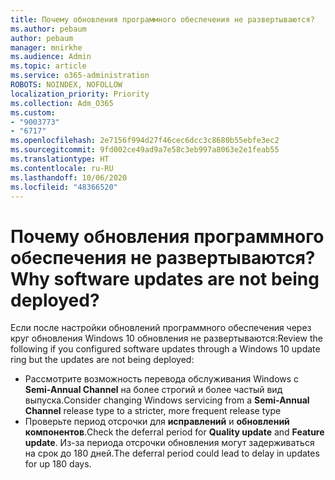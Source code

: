 ```yaml
---
title: Почему обновления программного обеспечения не развертываются?
ms.author: pebaum
author: pebaum
manager: mnirkhe
ms.audience: Admin
ms.topic: article
ms.service: o365-administration
ROBOTS: NOINDEX, NOFOLLOW
localization_priority: Priority
ms.collection: Adm_O365
ms.custom:
- "9003773"
- "6717"
ms.openlocfilehash: 2e7156f994d27f46cec6dcc3c8680b55ebfe3ec2
ms.sourcegitcommit: 9fd002ce49ad9a7e58c3eb997a8063e2e1feab55
ms.translationtype: HT
ms.contentlocale: ru-RU
ms.lasthandoff: 10/06/2020
ms.locfileid: "48366520"
---
```

# <a name="why-software-updates-are-not-being-deployed"></a><span data-ttu-id="f65b2-102">Почему обновления программного обеспечения не развертываются?</span><span class="sxs-lookup"><span data-stu-id="f65b2-102">Why software updates are not being deployed?</span></span>

<span data-ttu-id="f65b2-103">Если после настройки обновлений программного обеспечения через круг обновления Windows 10 обновления не развертываются:</span><span class="sxs-lookup"><span data-stu-id="f65b2-103">Review the following if you configured software updates through a Windows 10 update ring but the updates are not being deployed:</span></span>  

- <span data-ttu-id="f65b2-104">Рассмотрите возможность перевода обслуживания Windows с **Semi-Annual Channel** на более строгий и более частый вид выпуска.</span><span class="sxs-lookup"><span data-stu-id="f65b2-104">Consider changing Windows servicing from a  **Semi-Annual Channel**  release type to a stricter, more frequent release type</span></span>  
- <span data-ttu-id="f65b2-105">Проверьте период отсрочки для  **исправлений**  и  **обновлений компонентов**.</span><span class="sxs-lookup"><span data-stu-id="f65b2-105">Check the deferral period for  **Quality update**  and  **Feature update**.</span></span> <span data-ttu-id="f65b2-106">Из-за периода отсрочки обновления могут задерживаться на срок до 180 дней.</span><span class="sxs-lookup"><span data-stu-id="f65b2-106">The deferral period could lead to delay in updates for up 180 days.</span></span>
